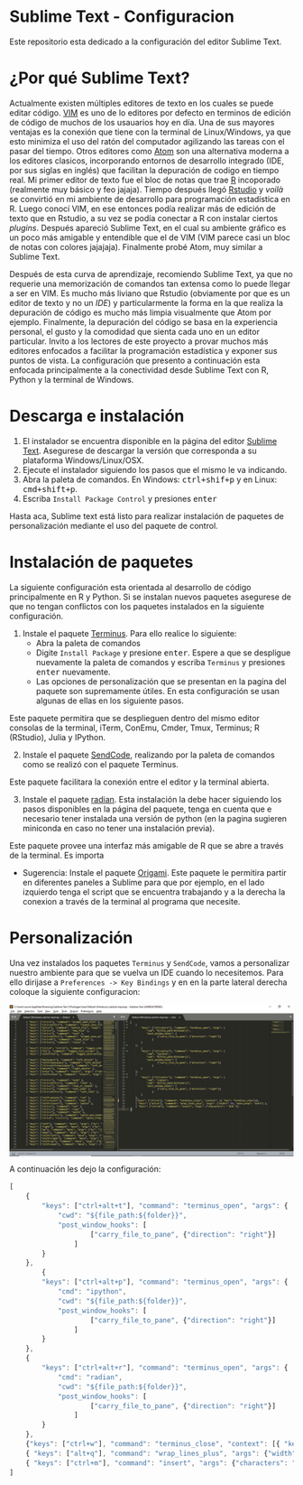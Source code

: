 # Sublime Text - Configuracion

Este repositorio esta dedicado a la configuración del editor Sublime Text.

# ¿Por qué Sublime Text?
Actualmente existen múltiples editores de texto en los cuales se puede editar código. [VIM](https://www.vim.org/) es uno de lo editores por defecto en terminos de edición de código de muchos de los usauarios hoy en día. Una de sus mayores ventajas es la conexión que tiene con la terminal de Linux/Windows, ya que esto minimiza el uso del ratón del computador agilizando las tareas con el pasar del tiempo. Otros editores como [Atom](https://atom.io/) son una alternativa moderna a los editores clasicos, incorporando entornos de desarrollo integrado (IDE, por sus siglas en inglés) que facilitan la depuración de codigo en tiempo real. Mi primer editor de texto fue el bloc de notas que trae [R](https://cran.r-project.org/) incoporado (realmente muy básico y feo jajaja). Tiempo después llegó [Rstudio](https://rstudio.com/products/rstudio/download/) y *voilà* se convirtió en mi ambiente de desarrollo para programación estadística en R. Luego conocí VIM, en ese entonces podía realizar más de edición de texto que en Rstudio, a su vez se podía conectar a R con instalar ciertos *plugins*. Después apareció Sublime Text, en el cual su ambiente gráfico es un poco más amigable y entendible que el de VIM (VIM parece casi un bloc de notas con colores jajajaja). Finalmente probé Atom, muy similar a Sublime Text. 

Después de esta curva de aprendizaje, recomiendo Sublime Text, ya que no requerie una memorización de comandos tan extensa como lo puede llegar a ser en VIM. Es mucho más liviano que Rstudio (obviamente por que es un editor de texto y no un *IDE*) y particularmente la forma en la que realiza la depuración de código es mucho más limpia visualmente que Atom por ejemplo. Finalmente, la depuración del código se basa en la experiencia personal, el gusto y la comodidad que sienta cada uno en un editor particular. Invito a los lectores de este proyecto a provar muchos más editores enfocados a facilitar la programación estadística y exponer sus puntos de vista. La configuración que presento a continuación esta enfocada principalmente a la conectividad desde Sublime Text con R, Python y la terminal de Windows.


# Descarga e instalación

1. El instalador se encuentra disponible en la página del editor [Sublime Text](https://www.sublimetext.com/3). Asegurese de descargar la versión que corresponda a su plataforma Windows/Linux/OSX.
2. Ejecute el instalador siguiendo los pasos que el mismo le va indicando. 
3. Abra la paleta de comandos. En Windows: <kbd>ctrl+shif+p</kbd>  y en Linux: <kbd>cmd+shift+p</kbd>.
4. Escriba `Install Package Control` y presiones <kbd>enter</kbd>

Hasta aca, Sublime text está listo para realizar instalación de paquetes de personalización mediante el uso del paquete de control.

# Instalación de paquetes

La siguiente configuración esta orientada al desarrollo de código principalmente en R y Python. Si se instalan nuevos paquetes asegurese de que no tengan conflictos con los paquetes instalados en la siguiente configuración.

1. Instale el paquete [Terminus](https://github.com/randy3k/Terminus). Para ello realice lo siguiente:
    * Abra la paleta de comandos
    * Digite `Install Package` y presione <kbd>enter</kbd>. Espere a que se despligue nuevamente la paleta de comandos y escriba `Terminus` y presiones <kbd>enter</kbd> nuevamente.
    * Las opciones de personalización que se presentan en la pagina del paquete son supremamente útiles. En esta configuración se usan algunas de ellas en los siguiente pasos.

Este paquete permitira que se desplieguen dentro del mismo editor consolas de la terminal, iTerm, ConEmu, Cmder, Tmux, Terminus; R (RStudio), Julia y  IPython.

2. Instale el paquete [SendCode](https://github.com/randy3k/SendCode), realizando por la paleta de comandos como se realizó con el paquete Terminus.

Este paquete facilitara la conexión entre el editor y la terminal abierta.

3. Instale el paquete [radian](https://github.com/randy3k/radian). Esta instalación la debe hacer siguiendo los pasos disponibles en la página del paquete, tenga en cuenta que e necesario tener instalada una versión de python (en la pagina sugieren miniconda en caso no tener una instalación previa).

Este paquete provee una interfaz más amigable de R que se abre a través de la terminal. Es importa

* Sugerencia: Instale el paquete [Origami](https://github.com/SublimeText/Origami). Este paquete le permitira partir en diferentes paneles a Sublime para que por ejemplo, en el lado izquierdo tenga el script que se encuentra trabajando y a la derecha la conexion a través de la terminal al programa que necesite.

# Personalización

Una vez instalados los paquetes `Terminus` y `SendCode`, vamos a personalizar nuestro ambiente para que se vuelva un IDE cuando lo necesitemos. Para ello dirijase a `Preferences -> Key Bindings` y en en la parte lateral derecha coloque la siguiente configuracion:

<img src="personalizacion.PNG" style="vertical-align:middle"></img>


A continuación les dejo la configuración:


```javascript
[
    { 
        "keys": ["ctrl+alt+t"], "command": "terminus_open", "args": {
            "cwd": "${file_path:${folder}}",
            "post_window_hooks": [
                    ["carry_file_to_pane", {"direction": "right"}]
                ]
        }
    },
        { 
        "keys": ["ctrl+alt+p"], "command": "terminus_open", "args": {
            "cmd": "ipython",
            "cwd": "${file_path:${folder}}",
            "post_window_hooks": [
                    ["carry_file_to_pane", {"direction": "right"}]
                ]
        }
    },
    { 
        "keys": ["ctrl+alt+r"], "command": "terminus_open", "args": {
            "cmd": "radian",
            "cwd": "${file_path:${folder}}",
            "post_window_hooks": [
                    ["carry_file_to_pane", {"direction": "right"}]
                ]
        }
    },
    {"keys": ["ctrl+w"], "command": "terminus_close", "context": [{ "key": "terminus_view"}]},
    { "keys": ["alt+q"], "command": "wrap_lines_plus", "args": {"width": 80, "word_wrap": "auto"} },
    { "keys": ["ctrl+m"], "command": "insert", "args": {"characters": " %>% "}}
]
```







